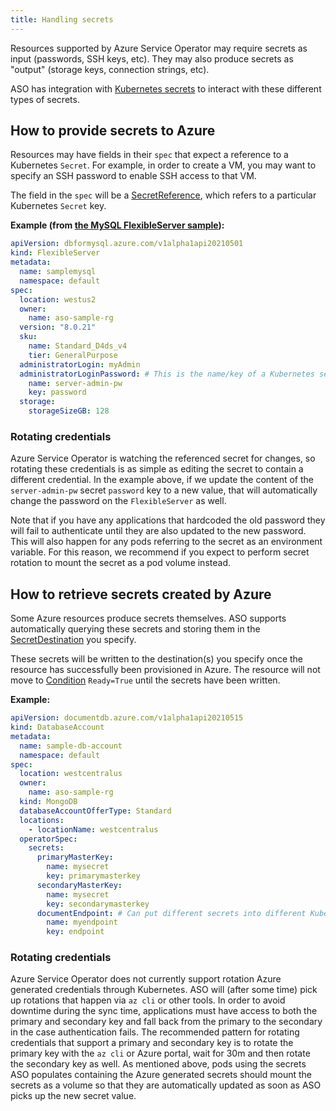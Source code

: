 ```yaml
---
title: Handling secrets
---
```


Resources supported by Azure Service Operator may require secrets as input (passwords, SSH keys, etc).
They may also produce secrets as "output" (storage keys, connection strings, etc). 

ASO has integration with [Kubernetes secrets](https://kubernetes.io/docs/concepts/configuration/secret/) to interact with 
these different types of secrets.

## How to provide secrets to Azure
Resources may have fields in their `spec` that expect a reference to a Kubernetes `Secret`. 
For example, in order to create a VM, you may want to specify an SSH password to enable SSH access to that VM.

The field in the `spec` will be a [SecretReference](https://pkg.go.dev/github.com/Azure/azure-service-operator/v2/pkg/genruntime#SecretReference),
which refers to a particular Kubernetes `Secret` key.

**Example (from [the MySQL FlexibleServer sample](https://github.com/Azure/azure-service-operator/blob/main/v2/samples/dbformysql/v1api/v1api20210501_flexibleserver.yaml)):**
```yaml
apiVersion: dbformysql.azure.com/v1alpha1api20210501
kind: FlexibleServer
metadata:
  name: samplemysql
  namespace: default
spec:
  location: westus2
  owner:
    name: aso-sample-rg
  version: "8.0.21"
  sku:
    name: Standard_D4ds_v4
    tier: GeneralPurpose
  administratorLogin: myAdmin
  administratorLoginPassword: # This is the name/key of a Kubernetes secret in the same namespace
    name: server-admin-pw
    key: password
  storage:
    storageSizeGB: 128
```

### Rotating credentials

Azure Service Operator is watching the referenced secret for changes, so rotating these credentials is as simple as 
editing the secret to contain a different credential. In the example above, if we update the content of 
the `server-admin-pw` secret `password` key to a new value, that will automatically change the password on the
`FlexibleServer` as well.

Note that if you have any applications that hardcoded the old password they will fail to authenticate until they
are also updated to the new password. This will also happen for any pods referring to the secret as an environment variable.
For this reason, we recommend if you expect to perform secret rotation to mount the secret as a pod volume instead.

## How to retrieve secrets created by Azure

Some Azure resources produce secrets themselves. ASO supports automatically querying these secrets 
and storing them in the [SecretDestination](https://pkg.go.dev/github.com/Azure/azure-service-operator/v2/pkg/genruntime#SecretDestination) you specify.

These secrets will be written to the destination(s) you specify once the resource has successfully been provisioned in Azure.
The resource will not move to [Condition](https://azure.github.io/azure-service-operator/guide/conditions/) `Ready=True` 
until the secrets have been written.

**Example:**
```yaml
apiVersion: documentdb.azure.com/v1alpha1api20210515
kind: DatabaseAccount
metadata:
  name: sample-db-account
  namespace: default
spec:
  location: westcentralus
  owner:
    name: aso-sample-rg
  kind: MongoDB
  databaseAccountOfferType: Standard
  locations:
    - locationName: westcentralus
  operatorSpec:
    secrets:
      primaryMasterKey:
        name: mysecret
        key: primarymasterkey
      secondaryMasterKey:
        name: mysecret
        key: secondarymasterkey
      documentEndpoint: # Can put different secrets into different Kubernetes secrets, if desired
        name: myendpoint
        key: endpoint
```

### Rotating credentials

Azure Service Operator does not currently support rotation Azure generated credentials through Kubernetes.
ASO will (after some time) pick up rotations that happen via `az cli` or other tools. In order to avoid downtime
during the sync time, applications must have access to both the primary and secondary key and fall back from the 
primary to the secondary in the case authentication fails.
The recommended pattern for rotating credentials that support a primary and secondary key is to rotate the primary key with the `az cli` or Azure portal,
wait for 30m and then rotate the secondary key as well. As mentioned above, pods using the secrets ASO populates containing the
Azure generated secrets should mount the secrets as a volume so that they are automatically updated as soon as ASO picks up the new secret
value.  
